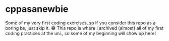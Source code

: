 # cppasanewbie
Some of my very first coding exercises, so if you consider this repo as a boring bs, just skip it. 😁
This repo is where I archived (almost) all of my first coding practices at the uni., so some of my beginning will show up here!
